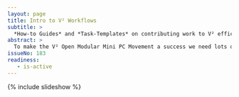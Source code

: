 ```yaml
---
layout: page
title: Intro to V² Workflows
subtitle: >
  *How-to Guides* and *Task-Templates* on contributing work to V² efficiently in high quality.
abstract: >
  To make the V² Open Modular Mini PC Movement a success we need lots of high quality content. Common problems on creating a large body of work with many contributors are inconsistencies of all kinds. They frustrate the reader and eventually drive him away. V² Workflows is about solving this problem by means of V² Flow. A contributor early on enters Flow and from thereon Flow guides the contributor on what to do and on how to do it right in the first place. Saving the *Curators* of V² lots of rework.
issueNo: 183
readiness:
   - is-active
---
```


{% include slideshow %}